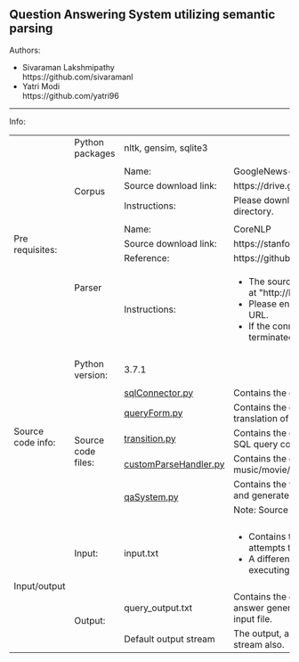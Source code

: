 Question Answering System utilizing semantic parsing
----------------------------------------------------

Authors: 
<ul>
  <li>
      Sivaraman Lakshmipathy<br>https://github.com/sivaramanl
  </li>
  <li>
      Yatri Modi<br>https://github.com/yatri96
  </li>
</ul>
<hr>
Info:
<table>
  <tr>
    <td rowspan="10">Pre requisites:</td>
    <td>Python packages</td>
    <td colspan="2">nltk, gensim, sqlite3</td>
  </tr>
  <tr>
    <td colspan="3"></td>
  </tr>
  <tr>
    <td rowspan="3">Corpus</td>
    <td>Name:</td>
    <td>GoogleNews-vectors-negative300.bin</td>
  </tr>
  <tr>
    <td>Source download link:</td>
    <td>https://drive.google.com/file/d/0B7XkCwpI5KDYNlNUTTlSS21pQmM</td>
  </tr>
  <tr>
    <td>Instructions:</td>
    <td>Please download the same and extract it under "tools/word2vec" directory.</td>
  </tr>
  <tr>
    <td colspan="3"></td>
  </tr>
  <tr>
    <td rowspan="4">Parser</td>
    <td>Name:</td>
    <td>CoreNLP</td>
  </tr>
  <tr>
    <td>Source download link:</td>
    <td>https://stanfordnlp.github.io/CoreNLP</td>
  </tr>
  <tr>
    <td>Reference:</td>
    <td>https://github.com/nltk/nltk/wiki/Stanford-CoreNLP-API-in-NLTK</td>
  </tr>
  <tr>
    <td>Instructions:</td>
    <td>
      <ul>
        <li>The source code tries to connect to the CoreNLP server running at "http://localhost:9000".</li>
        <li>Please ensure that the CoreNLP server is available at this host URL.</li>
        <li>If the connection to CoreNLP fails, the execution will be terminated with an error message.</li>
      </ul>
    </td>
  </tr>
  <tr>
    <td colspan="4"></td>
  </tr>
  <tr>
    <td rowspan="8">Source code info:</td>
    <td>Python version:</td>
    <td colspan="2">3.7.1</td>
  </tr>
  <tr>
    <td colspan="3"></td>
  </tr>
  <tr>
    <td rowspan="6">Source code files:</td>
    <td><a href="https://github.com/sivaramanl/Natural_Language_Processing/blob/master/02_Semantic_parsing_QA_System/Source_code/sqlConnector.py">sqlConnector.py</a></td>
    <td>Contains the class that performs database operations.</td>
  </tr>
  <tr>
    <td><a href="https://github.com/sivaramanl/Natural_Language_Processing/blob/master/02_Semantic_parsing_QA_System/Source_code/queryForm.py">queryForm.py</a></td>
    <td>Contains the class to hold the query object being constructed for the translation of natural language queries into SQL queries.</td>
  </tr>
  <tr>
    <td><a href="https://github.com/sivaramanl/Natural_Language_Processing/blob/master/02_Semantic_parsing_QA_System/Source_code/transition.py">transition.py</a></td>
    <td>Contains the class to perform translation of parse tree transitions into SQL query components.</td>
  </tr>
  <tr>
    <td><a href="https://github.com/sivaramanl/Natural_Language_Processing/blob/master/02_Semantic_parsing_QA_System/Source_code/customParseHandler.py">customParseHandler.py</a></td>
    <td>Contains the class to categorize a natural language query into music/movie/geography and initiate the answering mechanism.</td>
  </tr>
  <tr>
    <td rowspan="2"><a href="https://github.com/sivaramanl/Natural_Language_Processing/blob/master/02_Semantic_parsing_QA_System/Source_code/qaSystem.py">qaSystem.py</a></td>
    <td>Contains the wrapper to perform all the operations on the input file and generate the corresponding output file.</td>
  </tr>
  <tr>
    <td>Note: Source code file to be executed.</td>
  </tr>
  <tr>
    <td colspan="4"></td>
  </tr>
  <tr>
    <td rowspan="4">Input/output</td>
    <td>Input:</td>
    <td>input.txt</td>
    <td>
      <ul>
        <li>Contains the queries in natural language which the system attempts to answer delimited by newline character.</li>
        <li>A different input file name can be provided as a parameter while executing the source code.</li>
      </ul>
    </td>
  </tr>
  <tr>
    <td colspan="3"></td>
  </tr>
  <tr>
    <td rowspan="2">Output:</td>
    <td>query_output.txt</td>
    <td>Contains the original query, transformed SQL query and the final answer generated by the system for each corresponding query in the input file.</td>
  </tr>
  <tr>
    <td>Default output stream</td>
    <td>The output, as described above, is streamed to the default output stream also.</td>
  </tr>
</table>
